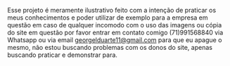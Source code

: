 Esse projeto é meramente ilustrativo feito com a intenção de praticar os meus conhecimentos e poder utilizar de exemplo para a empresa em questão
em caso de qualquer incomodo com o uso das imagens ou cópia do site em questão por favor entrar em contato comigo (71)991568840 via Whatsapp ou
via email georgelduarte11@gmail.com para que eu apague o mesmo, não estou buscando problemas com os donos do site, apenas buscando praticar e
demonstrar para.

